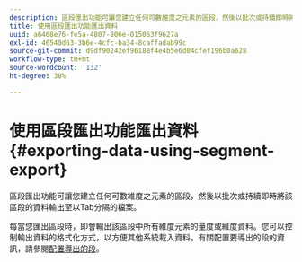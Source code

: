```yaml
---
description: 區段匯出功能可讓您建立任何可數維度之元素的區段，然後以批次或持續即時將該區段的資料輸出至以Tab分隔的檔案。
title: 使用區段匯出功能匯出資料
uuid: a6468e76-fe5a-4807-806e-015063f9627a
exl-id: 46540d63-3b6e-4cfc-ba34-8caffadab99c
source-git-commit: d9df90242ef96188f4e4b5e6d04cfef196b0a628
workflow-type: tm+mt
source-wordcount: '132'
ht-degree: 38%

---
```


# 使用區段匯出功能匯出資料{#exporting-data-using-segment-export}

區段匯出功能可讓您建立任何可數維度之元素的區段，然後以批次或持續即時將該區段的資料輸出至以Tab分隔的檔案。

每當您匯出區段時，即會輸出該區段中所有維度元素的量度或維度資料。您可以控制輸出資料的格式化方式，以方便其他系統載入資料。有關配置要導出的段的資訊，請參閱[配置導出的段](../../../home/c-get-started/c-exp-data-seg-exp/t-config-sgts-expt.md#task-8857f221fa66463990ec9b60db6db372)。
